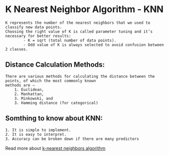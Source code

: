 #  K Nearest Neighbor Algorithm - KNN
	K represents the number of the nearest neighbors that we used to classify new data points.
	Choosing the right value of K is called parameter tuning and it’s necessary for better results:
			- K = sqrt (total number of data points).
			- Odd value of K is always selected to avoid confusion between 2 classes.		
		
## Distance Calculation Methods:
	There are various methods for calculating the distance between the points, of which the most commonly known
    methods are –
        1. Euclidean,
        2. Manhattan, 
        3. Minkowski, and
        3. Hamming distance (for categorical)
	
## Somthing to know about KNN:
	1. It is simple to implement.
	2. It is easy to interpret.
	3. Accuracy can be broken down if there are many predictors

Read more about [ k-nearest neighbors algorithm](https://en.wikipedia.org/wiki/K-nearest_neighbors_algorithm)

